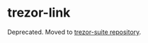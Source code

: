 # trezor-link

Deprecated. Moved to [trezor-suite repository](https://github.com/trezor/trezor-suite/tree/develop/packages/transport).